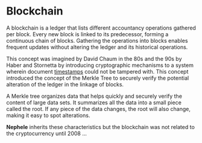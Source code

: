 # Blockchain

A blockchain is a ledger that lists different accountancy operations gathered per block. Every new block is linked to its predecessor, forming a continuous chain of blocks. Gathering the operations into blocks enables frequent updates without altering the ledger and its historical operations.

This concept was imagined by David Chaum in the 80s and the 90s by Haber and Stornetta by introducing cryptographic mechanisms to a system wherein document [timestamps](https://en.wikipedia.org/wiki/Timestamp) could not be tampered with. This concept introduced the concept of the Merkle Tree to securely verify the potential alteration of the ledger in the linkage of blocks.

A Merkle tree organizes data that helps quickly and securely verify the content of large data sets. It summarizes all the data into a small piece called the root. If any piece of the data changes, the root will also change, making it easy to spot alterations.&#x20;

**Nephele** inherits these characteristics but the blockchain was not related to the cryptocurrency until 2008 ...
